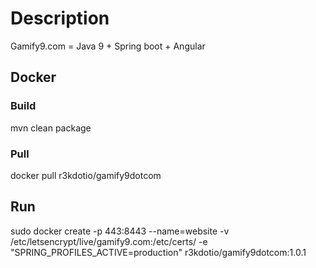 # Description
Gamify9.com = Java 9 + Spring boot + Angular

## Docker
### Build
mvn clean package

### Pull
docker pull r3kdotio/gamify9dotcom

## Run
sudo docker create -p 443:8443 --name=website -v /etc/letsencrypt/live/gamify9.com:/etc/certs/ -e "SPRING_PROFILES_ACTIVE=production" r3kdotio/gamify9dotcom:1.0.1





